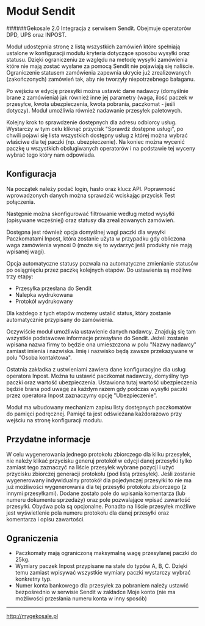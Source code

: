 Moduł Sendit
===
######Gekosale 2.0
Integracja z serwisem Sendit. Obejmuje operatorów DPD, UPS oraz INPOST.

Moduł udostępnia stronę z listą wszystkich zamówień które spełniają ustalone w konfiguracji modułu kryteria dotyczące sposobu wysyłki oraz statusu. Dzięki ograniczeniu ze względu na metodę wysyłki zamówienia które nie mają zostać wysłane za pomocą Sendit nie pojawiają się naliście. Ograniczenie statusem zamówienia zapewnia ukrycie już zrealizowanych (zakończonych) zamówień tak, aby nie tworzyły niepotrzebnego bałaganu.

Po wejściu w edycję przesyłki można ustawić dane nadawcy (domyślnie brane z zamówienia) jak również inne jej parametry (waga, ilość paczek w przesyłce, kwota ubezpieczenia, kwota pobrania, paczkomat - jeśli dotyczy).
Moduł umożliwia również nadawanie przesyłek paletowych.

Kolejny krok to sprawdzenie dostępnych dla adresu odbiorcy usług. Wystarczy w tym celu kliknąć przycisk "Sprawdź dostępne usługi", po chwili pojawi się lista wszystkich dostępny usług z której można wybrać właściwe dla tej paczki (np. ubezpieczenie). Na koniec można wycenić paczkę u wszystkich obsługiwanych operatorów i na podstawie tej wyceny wybrać tego który nam odpowiada.

## Konfiguracja
Na początek należy podać login, hasło oraz klucz API. Poprawność wprowadzonych danych można sprawdzić wciskając przycisk Test połączenia.

Następnie można skonfigurować filtrowanie według metod wysyłki (opisywane wcześniej) oraz statusy dla zrealizowanych zamówień.

Dostępna jest również opcja domyślnej wagi paczki dla wysyłki Paczkomatami Inpost, która zostanie użyta w przypadku gdy obliczona waga zamówienia wynosi 0 (może się to wydarzyć jeśli produkty nie mają wpisanej wagi).

Opcja automatyczne statusy pozwala na automatyczne zmienianie statusów po osiągnięciu przez paczkę kolejnych etapów. Do ustawienia są możliwe trzy etapy:

* Przesyłka przesłana do Sendit
* Nalepka wydrukowana
* Protokół wydrukowany

Dla każdego z tych etapów możemy ustalić status, który zostanie automatycznie przypisany do zamówienia.

Oczywiście moduł umożliwia ustawienie danych nadawcy. Znajdują się tam wszystkie podstawowe informacje przesyłane do Sendit. Jeżeli zostanie wpisana nazwa firmy to będzie ona umieszczona w polu "Nazwy nadawcy" zamiast imienia i nazwiska. Imię i nazwisko będą zawsze przekazywane w polu "Osoba kontaktowa".

Ostatnia zakładka z ustwieniami zawiera dane konfiguracyjne dla usług operatora Inpost. Można tu ustawić paczkomat nadawczy, domyślny typ paczki oraz wartość ubezpieczenia. Ustawiona tutaj wartość ubezpieczenia będzie brana pod uwagę za każdym razem gdy podczas wysyłki paczki przez operatora Inpost zaznaczymy opcję "Ubezpieczenie".

Moduł ma wbudowany mechanizm zapisu listy dostępnych paczkomatów do pamięci podręcznej. Pamięć ta jest odświeżana każdorazowo przy wejściu na stronę konfiguracji modułu.

## Przydatne informacje
W celu wygenerowania jednego protokołu zbiorczego dla kilku przesyłek, nie należy klikać przycisku generuj protokół w edycji danej przesyłki tylko zamiast tego zaznaczyć na liście przesyłek wybrane pozycji i użyć przycisku zbiorczej generacji protokołu (pod listą przesyłek). Jeśli zostanie wygenerowany indywidualny protokół dla pojedynczej przesyłki to nie ma już możliwości wygenerowania dla tej przesyłki protokołu zbiorczego (z innymi przesyłkami).
Dodane zostało pole do wpisania komentarza (lub numeru dokumentu sprzedaży) oraz pole pozwalające wpisać zawartość przesyłki. Obydwa pola są opcjonalne.
Ponadto na liście przesyłek możliwe jest wyświetlenie pola numeru protokołu dla danej przesyłki oraz komentarza i opisu zawartości.

## Ograniczenia

* Paczkomaty mają ograniczoną maksymalną wagę przesyłanej paczki do 25kg.
* Wymiary paczek Inpost przypisane na stałe do typów A, B, C. Dzięki temu zamiast wpisywać wszystkie wymiary paczki wystarczy wybrać konkretny typ.
* Numer konta bankowego dla przesyłek za pobraniem należy ustawić bezpośrednio w serwisie Sendit w zakładce Moje konto (nie ma możliwości przesłania numeru konta w inny sposób)

---
http://mygekosale.pl
